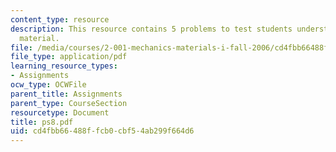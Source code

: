 ```yaml
---
content_type: resource
description: This resource contains 5 problems to test students understanding of course
  material.
file: /media/courses/2-001-mechanics-materials-i-fall-2006/cd4fbb66488ffcb0cbf54ab299f664d6_ps8.pdf
file_type: application/pdf
learning_resource_types:
- Assignments
ocw_type: OCWFile
parent_title: Assignments
parent_type: CourseSection
resourcetype: Document
title: ps8.pdf
uid: cd4fbb66-488f-fcb0-cbf5-4ab299f664d6
---
```

